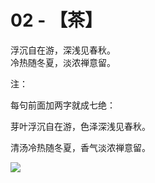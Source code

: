 # 02 -  【茶】

浮沉自在游，深浅见春秋。  
冷热随冬夏，淡浓禅意留。

注：

每句前面加两字就成七绝：

芽叶浮沉自在游，色泽深浅见春秋。 

清汤冷热随冬夏，香气淡浓禅意留。

![](02.jpg)